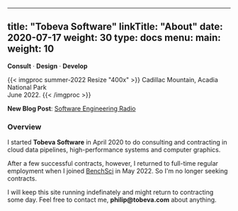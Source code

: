 
---
title: "Tobeva Software"
linkTitle: "About"
date: 2020-07-17
weight: 30
type: docs
menu:
  main:
    weight: 10
---

**Consult** &middot; **Design** &middot; **Develop**

{{< imgproc summer-2022 Resize "400x" >}}
Cadillac Mountain, Acadia National Park<br>
June 2022.
{{< /imgproc >}}

**New Blog Post**: [Software Engineering Radio](/blog/2022/02/26/my-experience-as-a-software-engineering-radio-host/)

### Overview

I started **Tobeva Software** in April 2020 to do consulting and contracting in
cloud data pipelines, high-performance systems and computer graphics.

After a few successful contracts, however, I returned to full-time regular
employment when I joined [BenchSci](http://benchsci.com) in May 2022. So I'm no
longer seeking contracts.

I will keep this site running indefinately and might return to contracting some
day. Feel free to contact me, **philip<img src="" width="0"
height="0">@tobeva.com** about anything.
